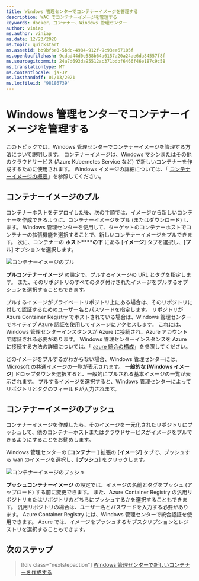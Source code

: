 ```yaml
---
title: Windows 管理センターでコンテナーイメージを管理する
description: WAC でコンテナーイメージを管理する
keywords: docker、コンテナー、Windows 管理センター
author: viniap
ms.author: viniap
ms.date: 12/23/2020
ms.topic: quickstart
ms.assetid: bb9bfbe0-5bdc-4984-912f-9c93ea67105f
ms.openlocfilehash: 9cdad44d0e588b64a6157a20a24ae6da84557f8f
ms.sourcegitcommit: 24a7d693da95512ac371bdbf6466f46e187c9c58
ms.translationtype: MT
ms.contentlocale: ja-JP
ms.lasthandoff: 01/13/2021
ms.locfileid: "98186739"
---
```

# <a name="manage-container-images-on-windows-admin-center"></a>Windows 管理センターでコンテナーイメージを管理する

このトピックでは、Windows 管理センターでコンテナーイメージを管理する方法について説明します。 コンテナーイメージは、Windows マシンまたはその他のクラウドサービス (Azure Kubernetes Service など) で新しいコンテナーを作成するために使用されます。 Windows イメージの詳細については、「 [コンテナーイメージの概要](https://docs.microsoft.com/virtualization/windowscontainers/about/#container-images)」を参照してください。

## <a name="pull-container-images"></a>コンテナーイメージのプル

コンテナーホストをデプロイした後、次の手順では、イメージから新しいコンテナーを作成できるように、コンテナーイメージをプル (またはダウンロード) します。 Windows 管理センターを使用して、ターゲットのコンテナーホストでコンテナーの拡張機能を選択することで、新しいコンテナーイメージをプルできます。 次に、コンテナーの **ホスト****の下** にある [**イメージ**] タブを選択し、[**プル**] オプションを選択します。

![コンテナーイメージのプル](./media/WAC-Pull.png)

**プルコンテナーイメージ** の設定で、プルするイメージの URL とタグを指定します。 また、そのリポジトリのすべてのタグ付けされたイメージをプルするオプションを選択することもできます。

プルするイメージがプライベートリポジトリ上にある場合は、そのリポジトリに対して認証するためのユーザー名とパスワードを指定します。 リポジトリが Azure Container Registry でホストされている場合は、Windows 管理センターでネイティブ Azure 認証を使用してイメージにアクセスします。 これには、Windows 管理センターインスタンスが Azure に接続され、Azure アカウントで認証される必要があります。 Windows 管理センターインスタンスを Azure に接続する方法の詳細については、「 [azure 統合の構成](https://docs.microsoft.com/windows-server/manage/windows-admin-center/azure/azure-integration)」を参照してください。

どのイメージをプルするかわからない場合、Windows 管理センターには、Microsoft の共通イメージの一覧が表示されます。 **一般的な [Windows イメージ**] ドロップダウンを選択すると、一般的にプルされる基本イメージの一覧が表示されます。 プルするイメージを選択すると、Windows 管理センターによってリポジトリとタグのフィールドが入力されます。

## <a name="push-container-images"></a>コンテナーイメージのプッシュ

コンテナーイメージを作成したら、そのイメージを一元化されたリポジトリにプッシュして、他のコンテナーホストまたはクラウドサービスがイメージをプルできるようにすることをお勧めします。

Windows 管理センターの [**コンテナー** ] 拡張の [**イメージ**] タブで、プッシュする wan のイメージを選択し、[**プッシュ**] をクリックします。

![コンテナーイメージのプッシュ](./media/WAC-Push.png)

**プッシュコンテナーイメージ** の設定では、イメージの名前とタグをプッシュ (アップロード) する前に変更できます。 また、Azure Container Registry の汎用リポジトリまたはリポジトリのどちらにプッシュするかを選択することもできます。 汎用リポジトリの場合は、ユーザー名とパスワードを入力する必要があります。 Azure Container Registry には、Windows 管理センターで統合認証を使用できます。 Azure では、イメージをプッシュするサブスクリプションとレジストリを選択することもできます。

## <a name="next-steps"></a>次のステップ

> [!div class="nextstepaction"]
> [Windows 管理センターで新しいコンテナーを作成する](./wac-images.md) 